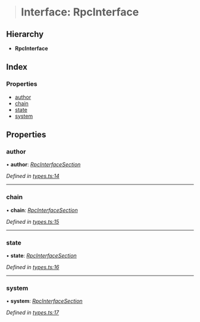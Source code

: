 > # Interface: RpcInterface

## Hierarchy

* **RpcInterface**

## Index

### Properties

* [author](_types_.rpcinterface.md#author)
* [chain](_types_.rpcinterface.md#chain)
* [state](_types_.rpcinterface.md#state)
* [system](_types_.rpcinterface.md#system)

## Properties

###  author

• **author**: *[RpcInterfaceSection](../modules/_types_.md#rpcinterfacesection)*

*Defined in [types.ts:14](https://github.com/polkadot-js/api/blob/ab74db5/packages/rpc-core/src/types.ts#L14)*

___

###  chain

• **chain**: *[RpcInterfaceSection](../modules/_types_.md#rpcinterfacesection)*

*Defined in [types.ts:15](https://github.com/polkadot-js/api/blob/ab74db5/packages/rpc-core/src/types.ts#L15)*

___

###  state

• **state**: *[RpcInterfaceSection](../modules/_types_.md#rpcinterfacesection)*

*Defined in [types.ts:16](https://github.com/polkadot-js/api/blob/ab74db5/packages/rpc-core/src/types.ts#L16)*

___

###  system

• **system**: *[RpcInterfaceSection](../modules/_types_.md#rpcinterfacesection)*

*Defined in [types.ts:17](https://github.com/polkadot-js/api/blob/ab74db5/packages/rpc-core/src/types.ts#L17)*